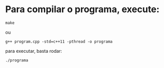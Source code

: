 # Para compilar o programa, execute:
```
make
```
ou
```
g++ program.cpp -std=c++11 -pthread -o programa
```
para executar, basta rodar:
```
./programa
```
